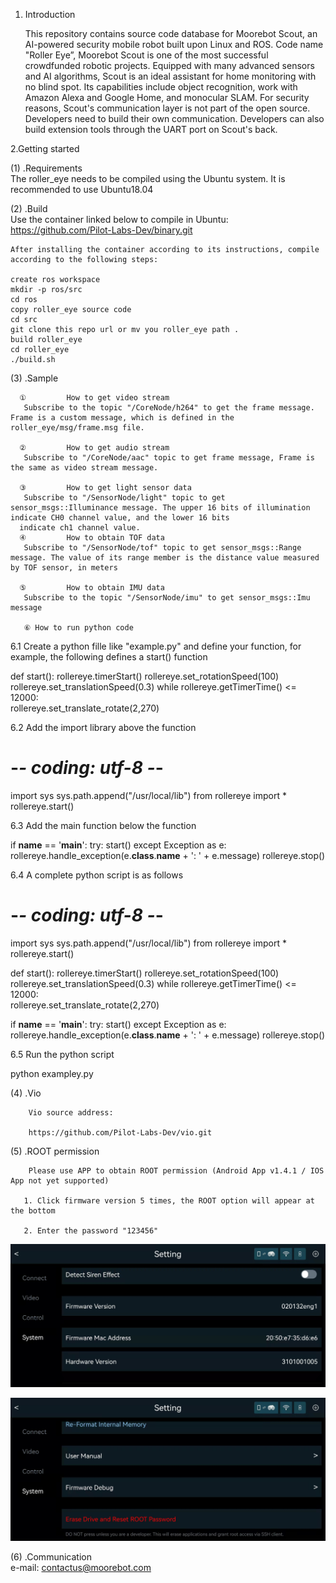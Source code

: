 1. Introduction 

   This repository contains source code database for Moorebot Scout, an AI-powered security mobile robot built upon Linux and ROS. Code name "Roller Eye”, Moorebot Scout is one of the most successful crowdfunded robotic projects. Equipped with many advanced sensors and AI algorithms, Scout is an ideal assistant for home monitoring with no blind spot. Its capabilities include object recognition, work with Amazon Alexa and Google Home, and monocular SLAM. For security reasons, Scout's communication layer is not part of the open source. Developers need to build their own communication. Developers can also build extension tools through the UART port on Scout's back.

2.Getting started  

  (1) .Requirements  
	The roller_eye needs to be compiled using the Ubuntu system. It is recommended to use Ubuntu18.04
	
  (2) .Build  
       Use the container linked below to compile in Ubuntu:
	 https://github.com/Pilot-Labs-Dev/binary.git

	After installing the container according to its instructions, compile according to the following steps:

	create ros workspace
	mkdir -p ros/src
	cd ros
	copy roller_eye source code
	cd src
	git clone this repo url or mv you roller_eye path .
	build roller_eye
	cd roller_eye
	./build.sh

  (3) .Sample  

      ①         How to get video stream  
       Subscribe to the topic "/CoreNode/h264" to get the frame message. Frame is a custom message, which is defined in the roller_eye/msg/frame.msg file.

      ②         How to get audio stream  
       Subscribe to "/CoreNode/aac" topic to get frame message, Frame is the same as video stream message.

      ③         How to get light sensor data  
       Subscribe to "/SensorNode/light" topic to get sensor_msgs::Illuminance message. The upper 16 bits of illumination indicate CH0 channel value, and the lower 16 bits 
      indicate ch1 channel value.
      ④         How to obtain TOF data  
       Subscribe to "/SensorNode/tof" topic to get sensor_msgs::Range message. The value of its range member is the distance value measured by TOF sensor, in meters

      ⑤         How to obtain IMU data  
       Subscribe to the topic "/SensorNode/imu" to get sensor_msgs::Imu message
       
       ⑥ How to run python code

6.1 Create a python fille like "example.py" and define your function, for example, the following defines a start() function

def start():
  rollereye.timerStart()
  rollereye.set_rotationSpeed(100)
  rollereye.set_translationSpeed(0.3)
  while rollereye.getTimerTime() &lt;= 12000:  
    rollereye.set_translate_rotate(2,270)

6.2 Add the import library above the function

# -*- coding: utf-8 -*-
import sys
sys.path.append("/usr/local/lib")
from rollereye import *
rollereye.start()

6.3 Add the main function below the function

if __name__ == '__main__':
   try:
      start()
   except Exception as e:
      rollereye.handle_exception(e.__class__.__name__ + ': ' + e.message)
   rollereye.stop()

6.4 A complete python script is as follows

# -*- coding: utf-8 -*-
import sys
sys.path.append("/usr/local/lib")
from rollereye import *
rollereye.start()

def start():
  rollereye.timerStart()
  rollereye.set_rotationSpeed(100)
  rollereye.set_translationSpeed(0.3)
  while rollereye.getTimerTime() &lt;= 12000:  
    rollereye.set_translate_rotate(2,270)

if __name__ == '__main__':
   try:
      start()
   except Exception as e:
      rollereye.handle_exception(e.__class__.__name__ + ': ' + e.message)
   rollereye.stop()

6.5 Run the python script

python exampley.py

       
  (4) .Vio 
  
        Vio source address:
	
        https://github.com/Pilot-Labs-Dev/vio.git
	
  (5) .ROOT permission
  
        Please use APP to obtain ROOT permission (Android App v1.4.1 / IOS App not yet supported)  
  
       1. Click firmware version 5 times, the ROOT option will appear at the bottom  

       2. Enter the password "123456"   
       
![image](https://github.com/Pilot-Labs-Dev/Scout-open-source/blob/main/png/bb616c1a9600e38da73e4ce31c9b8fb.jpg?raw=true)


![image](https://github.com/Pilot-Labs-Dev/Scout-open-source/blob/main/png/3c99e2d1bbb31cb91af77fdd0d39cc5.jpg?raw=true)




  (6) .Communication  
        e-mail: contactus@moorebot.com


